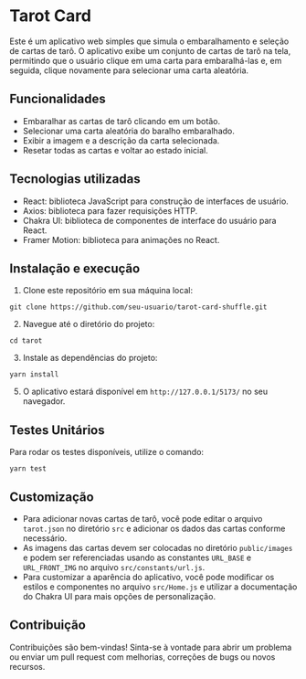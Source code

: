 # Tarot Card

Este é um aplicativo web simples que simula o embaralhamento e seleção de cartas de tarô. O aplicativo exibe um conjunto de cartas de tarô na tela, permitindo que o usuário clique em uma carta para embaralhá-las e, em seguida, clique novamente para selecionar uma carta aleatória.

## Funcionalidades

- Embaralhar as cartas de tarô clicando em um botão.
- Selecionar uma carta aleatória do baralho embaralhado.
- Exibir a imagem e a descrição da carta selecionada.
- Resetar todas as cartas e voltar ao estado inicial.

## Tecnologias utilizadas

- React: biblioteca JavaScript para construção de interfaces de usuário.
- Axios: biblioteca para fazer requisições HTTP.
- Chakra UI: biblioteca de componentes de interface do usuário para React.
- Framer Motion: biblioteca para animações no React.

## Instalação e execução

1. Clone este repositório em sua máquina local:

`git clone https://github.com/seu-usuario/tarot-card-shuffle.git`

2. Navegue até o diretório do projeto:

`cd tarot`

3. Instale as dependências do projeto:

`yarn install`


5. O aplicativo estará disponível em `http://127.0.0.1/5173/` no seu navegador.

## Testes Unitários

Para rodar os testes disponíveis, utilize o comando:

`yarn test`

## Customização

- Para adicionar novas cartas de tarô, você pode editar o arquivo `tarot.json` no diretório `src` e adicionar os dados das cartas conforme necessário.
- As imagens das cartas devem ser colocadas no diretório `public/images` e podem ser referenciadas usando as constantes `URL_BASE` e `URL_FRONT_IMG` no arquivo `src/constants/url.js`.
- Para customizar a aparência do aplicativo, você pode modificar os estilos e componentes no arquivo `src/Home.js` e utilizar a documentação do Chakra UI para mais opções de personalização.

## Contribuição

Contribuições são bem-vindas! Sinta-se à vontade para abrir um problema ou enviar um pull request com melhorias, correções de bugs ou novos recursos.
